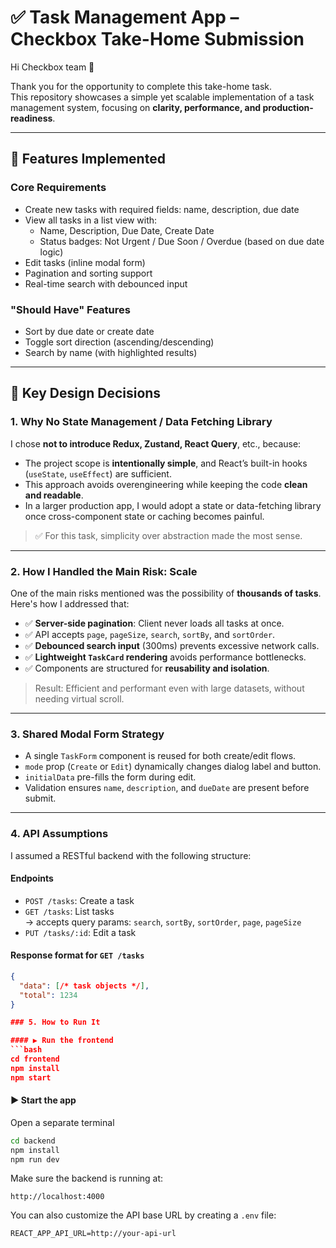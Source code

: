 # ✅ Task Management App – Checkbox Take-Home Submission

Hi Checkbox team 👋

Thank you for the opportunity to complete this take-home task.  
This repository showcases a simple yet scalable implementation of a task management system, focusing on **clarity, performance, and production-readiness**.

---

## 🎯 Features Implemented

### Core Requirements
- Create new tasks with required fields: name, description, due date
- View all tasks in a list view with:
  - Name, Description, Due Date, Create Date
  - Status badges: Not Urgent / Due Soon / Overdue (based on due date logic)
- Edit tasks (inline modal form)
- Pagination and sorting support
- Real-time search with debounced input

### "Should Have" Features
- Sort by due date or create date
- Toggle sort direction (ascending/descending)
- Search by name (with highlighted results)

---

## 🧠 Key Design Decisions

### 1. Why No State Management / Data Fetching Library
I chose **not to introduce Redux, Zustand, React Query**, etc., because:
- The project scope is **intentionally simple**, and React’s built-in hooks (`useState`, `useEffect`) are sufficient.
- This approach avoids overengineering while keeping the code **clean and readable**.
- In a larger production app, I would adopt a state or data-fetching library once cross-component state or caching becomes painful.

> ✅ For this task, simplicity over abstraction made the most sense.

---

### 2. How I Handled the Main Risk: Scale
One of the main risks mentioned was the possibility of **thousands of tasks**. Here's how I addressed that:

- ✅ **Server-side pagination**: Client never loads all tasks at once.
- ✅ API accepts `page`, `pageSize`, `search`, `sortBy`, and `sortOrder`.
- ✅ **Debounced search input** (300ms) prevents excessive network calls.
- ✅ **Lightweight `TaskCard` rendering** avoids performance bottlenecks.
- ✅ Components are structured for **reusability and isolation**.

> Result: Efficient and performant even with large datasets, without needing virtual scroll.

---

### 3. Shared Modal Form Strategy
- A single `TaskForm` component is reused for both create/edit flows.
- `mode` prop (`Create` or `Edit`) dynamically changes dialog label and button.
- `initialData` pre-fills the form during edit.
- Validation ensures `name`, `description`, and `dueDate` are present before submit.

---

### 4. API Assumptions
I assumed a RESTful backend with the following structure:

#### Endpoints
- `POST /tasks`: Create a task
- `GET /tasks`: List tasks  
   → accepts query params: `search`, `sortBy`, `sortOrder`, `page`, `pageSize`
- `PUT /tasks/:id`: Edit a task

#### Response format for `GET /tasks`
```json
{
  "data": [/* task objects */],
  "total": 1234
}

### 5. How to Run It

#### ▶️ Run the frontend
```bash
cd frontend
npm install
npm start
````

#### ▶️ Start the app
Open a separate terminal
```bash
cd backend
npm install
npm run dev
```

Make sure the backend is running at:

```
http://localhost:4000
```

You can also customize the API base URL by creating a `.env` file:

```env
REACT_APP_API_URL=http://your-api-url
```
